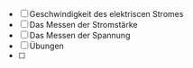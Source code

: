 - [ ] Geschwindigkeit des elektriscen Stromes
- [ ] Das Messen der Stromstärke
- [ ] Das Messen der Spannung
- [ ] Übungen
- [ ] 